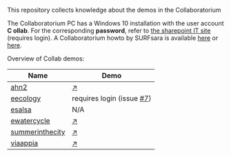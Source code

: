 This repository collects knowledge about the demos in the Collaboratorium

The Collaboratorium PC has a Windows 10 installation with the user account **C ollab**. For the corresponding **password**, refer to [the sharepoint IT site](https://nlesc.sharepoint.com/it/SitePages/Guide%20-%20Using%20the%20Collab.aspx) (requires login). A Collaboratorium howto by SURFsara is available [here](https://www.surf.nl/binaries/content/assets/surf/en/2015/collab_manual.pdf) or [here](docs/collab_manual.pdf).

Overview of Collab demos:

| Name |  Demo |
| --- | --- |
| [ahn2](ahn2) | [:arrow_upper_right:](http://ahn2.pointclouds.nl/)  |
| [eecology](eecology) | requires login (issue [#7](https://github.com/jspaaks/collab-demos/issues/7)) |
| [esalsa](esalsa) | N/A  |
| [ewatercycle](ewatercycle) | [:arrow_upper_right:](http://forecast.ewatercycle.org/)  |
| [summerinthecity](summerinthecity) | [:arrow_upper_right:](http://jiskattema.github.io/summerinthecity/)  |
| [viaappia](viaappia)  | [:arrow_upper_right:](http://viaappia.esciencecenter.nl)  |



 

